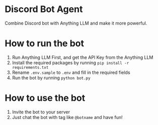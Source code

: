 # Discord Bot Agent
Combine Discord bot with Anything LLM and make it more powerful.

# How to run the bot
1. Run Anything LLM First, and get the API Key from the Anything LLM
1. Install the required packages by running `pip install -r requirements.txt`
1. Rename `.env.sample` to `.env` and fill in the required fields
1. Run the bot by running `python bot.py`

# How to use the bot
1. Invite the bot to your server
1. Just chat the bot with tag like `@botname` and have fun!
